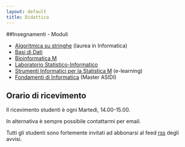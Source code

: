 ```yaml
---
layout: default
title: Didattica
---
```

##Insegnamenti - Moduli

   *   [Algoritmica su stringhe](Algoritmica_su_Stringhe) (laurea in Informatica)
   *   [Basi di Dati](Basi_Dati)
   *   [Bioinformatica M](Bioinformatica_M)
   *   [Laboratorio Statistico-Informatico](Laboratorio_Statistico-Informatico)
   *   [Strumenti Informatici per la Statistica M](Strumenti_Informatici_per_la_Statistica-m) (e-learning)
   *   [Fondamenti di Informatica](Fondamenti_di_Informatica) (Master ASIDI)


## Orario di ricevimento

Il ricevimento studenti è ogni Martedì, 14.00-15.00.

In alternativa è sempre possibile contattarmi per email.

Tutti gli studenti sono fortemente invitati ad abbonarsi al feed [rss](http://identi.ca/gianlucadellavedova/rss) degli avvisi.
